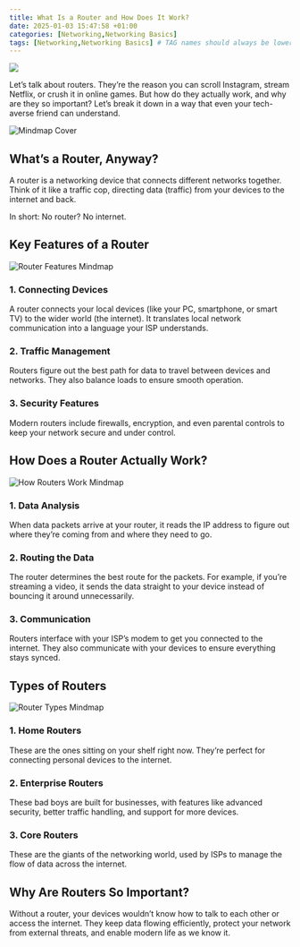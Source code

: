```yaml
---
title: What Is a Router and How Does It Work?
date: 2025-01-03 15:47:58 +01:00
categories: [Networking,Networking Basics]
tags: [Networking,Networking Basics] # TAG names should always be lowercase
---
```


![](https://raw.githubusercontent.com/secusavvy/secusavvy.github.io/refs/heads/master/assets/Posts_img/Networking/6/routers.png)  

Let’s talk about routers. They’re the reason you can scroll Instagram, stream Netflix, or crush it in online games. But how do they actually work, and why are they so important? Let’s break it down in a way that even your tech-averse friend can understand.  

![Mindmap Cover](https://raw.githubusercontent.com/secusavvy/secusavvy.github.io/refs/heads/master/assets/Posts_img/Networking/6/What%20Is%20a%20Router%20and%20How%20Does%20It%20Work.png)  

## What’s a Router, Anyway?  

A router is a networking device that connects different networks together. Think of it like a traffic cop, directing data (traffic) from your devices to the internet and back.  

In short: No router? No internet.  

## Key Features of a Router  

![Router Features Mindmap](https://raw.githubusercontent.com/secusavvy/secusavvy.github.io/refs/heads/master/assets/Posts_img/Networking/6/Features%20of%20a%20Router.png)  

### 1. **Connecting Devices**  
A router connects your local devices (like your PC, smartphone, or smart TV) to the wider world (the internet). It translates local network communication into a language your ISP understands.  

### 2. **Traffic Management**  
Routers figure out the best path for data to travel between devices and networks. They also balance loads to ensure smooth operation.  

### 3. **Security Features**  
Modern routers include firewalls, encryption, and even parental controls to keep your network secure and under control.  

## How Does a Router Actually Work?  

![How Routers Work Mindmap](https://raw.githubusercontent.com/secusavvy/secusavvy.github.io/refs/heads/master/assets/Posts_img/Networking/6/How%20a%20Router%20Works.png)  

### 1. **Data Analysis**  
When data packets arrive at your router, it reads the IP address to figure out where they’re coming from and where they need to go.  

### 2. **Routing the Data**  
The router determines the best route for the packets. For example, if you’re streaming a video, it sends the data straight to your device instead of bouncing it around unnecessarily.  

### 3. **Communication**  
Routers interface with your ISP’s modem to get you connected to the internet. They also communicate with your devices to ensure everything stays synced.  

## Types of Routers  

![Router Types Mindmap](https://raw.githubusercontent.com/secusavvy/secusavvy.github.io/refs/heads/master/assets/Posts_img/Networking/6/Types%20of%20Routers.png)  

### 1. **Home Routers**  
These are the ones sitting on your shelf right now. They’re perfect for connecting personal devices to the internet.  

### 2. **Enterprise Routers**  
These bad boys are built for businesses, with features like advanced security, better traffic handling, and support for more devices.  

### 3. **Core Routers**  
These are the giants of the networking world, used by ISPs to manage the flow of data across the internet.  

## Why Are Routers So Important?  

Without a router, your devices wouldn’t know how to talk to each other or access the internet. They keep data flowing efficiently, protect your network from external threats, and enable modern life as we know it.  
